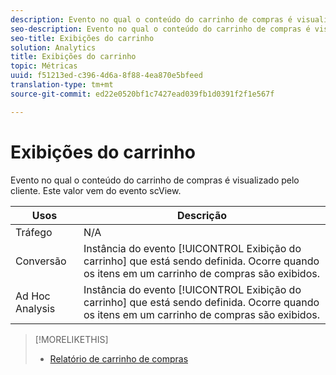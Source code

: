 ```yaml
---
description: Evento no qual o conteúdo do carrinho de compras é visualizado pelo cliente. Este valor vem do evento scView.
seo-description: Evento no qual o conteúdo do carrinho de compras é visualizado pelo cliente. Este valor vem do evento scView.
seo-title: Exibições do carrinho
solution: Analytics
title: Exibições do carrinho
topic: Métricas
uuid: f51213ed-c396-4d6a-8f88-4ea870e5bfeed
translation-type: tm+mt
source-git-commit: ed22e0520bf1c7427ead039fb1d0391f2f1e567f

---
```



# Exibições do carrinho

Evento no qual o conteúdo do carrinho de compras é visualizado pelo cliente. Este valor vem do evento scView.

| Usos | Descrição |
|---|---|
| Tráfego | N/A |
| Conversão | Instância do evento [!UICONTROL Exibição do carrinho] que está sendo definida. Ocorre quando os itens em um carrinho de compras são exibidos. |
| Ad Hoc Analysis | Instância do evento [!UICONTROL Exibição do carrinho] que está sendo definida. Ocorre quando os itens em um carrinho de compras são exibidos. |

>[!MORELIKETHIS]
>
>* [Relatório de carrinho de compras](/help/components/c-variables/dimensionslist/reports-shopping-cart.md)

